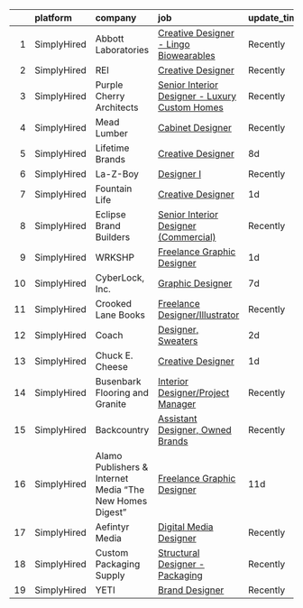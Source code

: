 

|    | platform    | company                                                  | job                                                                                                                                                          | update_time   | location                |
|---:|:------------|:---------------------------------------------------------|:-------------------------------------------------------------------------------------------------------------------------------------------------------------|:--------------|:------------------------|
|  1 | SimplyHired | Abbott Laboratories                                      | [Creative Designer - Lingo Biowearables](https://www.simplyhired.com/job/hYlYE9nCEdqPA7gegnvIiO2tQz03hFgzeK6pG_5jFy1lez2mkvqrbA?q=creative+designer)         | Recently      | Alameda, CA             |
|  2 | SimplyHired | REI                                                      | [Creative Designer](https://www.simplyhired.com/job/E0RnM6R1szEufbIS94qK1yYeBw83bfhAjjTGmcCbVaB3CFgexcG1Kg?q=creative+designer)                              | Recently      | Seattle, WA             |
|  3 | SimplyHired | Purple Cherry Architects                                 | [Senior Interior Designer - Luxury Custom Homes](https://www.simplyhired.com/job/DKtXosXZCIU2Q1IIo86h5VbTwhG8k5EBXMBMePtzKPOxzitcKQXwxA?q=creative+designer) | Recently      | Charlottesville, VA     |
|  4 | SimplyHired | Mead Lumber                                              | [Cabinet Designer](https://www.simplyhired.com/job/JOweUw_l3pDPsqtIg-3gorBXWYvW_IStT4VkQXlyHLdhruJ2QjvyDg?q=creative+designer)                               | Recently      | Kearney, NE             |
|  5 | SimplyHired | Lifetime Brands                                          | [Creative Designer](https://www.simplyhired.com/job/aaVzeWWx5xJFGihYoxiKwIsPcuBheydVmHIv2sRbqtxxMqAZuRfh5Q?q=creative+designer)                              | 8d            | Seattle, WA             |
|  6 | SimplyHired | La-Z-Boy                                                 | [Designer I](https://www.simplyhired.com/job/C9xxRPr73oyFF2Qznu8m2rh9ECPgKNm8NIacRK6NItDhJosSYDnhjg?q=creative+designer)                                     | Recently      | Lancaster, PA           |
|  7 | SimplyHired | Fountain Life                                            | [Creative Designer](https://www.simplyhired.com/job/bCdQeUSIDnIvRWy8ZOdXxGUjZF9nmLZm-ZfITEWmJhXpaQJ7KLvIRQ?q=creative+designer)                              | 1d            | Orlando, FL +1 location |
|  8 | SimplyHired | Eclipse Brand Builders                                   | [Senior Interior Designer (Commercial)](https://www.simplyhired.com/job/O31U44uTvCk6Md1bmIgfETA3an8SYJZ4OGX3bWRyC4ZDMFwFD5AwCg?q=creative+designer)          | Recently      | Suwanee, GA             |
|  9 | SimplyHired | WRKSHP                                                   | [Freelance Graphic Designer](https://www.simplyhired.com/job/gYzETI5BVXjEwgdCzjuMzPMJa5it12yYBn0KL3KsxHzJMrAFllAzwg?q=creative+designer)                     | 1d            | Remote                  |
| 10 | SimplyHired | CyberLock, Inc.                                          | [Graphic Designer](https://www.simplyhired.com/job/r8gYUjiGO3nJghNwzDGuT0q6wrxHZLQmOqi7urzIP4Yubq4PAT0McQ?q=creative+designer)                               | 7d            | Corvallis, OR           |
| 11 | SimplyHired | Crooked Lane Books                                       | [Freelance Designer/Illustrator](https://www.simplyhired.com/job/UhExaaYu1t4V71-D418Rl8bP7ITf3P-8-IaObyNXzN5HjI7MoCcq4w?q=creative+designer)                 | Recently      | Remote                  |
| 12 | SimplyHired | Coach                                                    | [Designer, Sweaters](https://www.simplyhired.com/job/7ws_KPavPkakXTqa2s4YO-G7de4cfVjcOmCEkA2B2ZVTK4LZTjqHBQ?q=creative+designer)                             | 2d            | New York, NY            |
| 13 | SimplyHired | Chuck E. Cheese                                          | [Creative Designer](https://www.simplyhired.com/job/aEQdgN6jam63zGMo06R7gmCvOvukZfnXjuiKnbUMakhfpSV-XB2d7g?q=creative+designer)                              | 1d            | Irving, TX +1 location  |
| 14 | SimplyHired | Busenbark Flooring and Granite                           | [Interior Designer/Project Manager](https://www.simplyhired.com/job/pyT6zMKi-M1IXvLrgX7cP4Mwx-GZQC1DuhxnA575rDykUW9it-bfpw?q=creative+designer)              | Recently      | Columbia, MO            |
| 15 | SimplyHired | Backcountry                                              | [Assistant Designer, Owned Brands](https://www.simplyhired.com/job/m9O3aXY5M93KUX0GzU8x_a6-Icu_FNw7Ldiitp_77lMiKRt2Czob5A?q=creative+designer)               | Recently      | Park City, UT           |
| 16 | SimplyHired | Alamo Publishers & Internet Media “The New Homes Digest” | [Freelance Graphic Designer](https://www.simplyhired.com/job/8zlV95MKag0MwDJdH2UZKkuljHiPW97jPtWbn8CCT0RLIzJRL4uXzQ?q=creative+designer)                     | 11d           | San Antonio, TX         |
| 17 | SimplyHired | Aefintyr Media                                           | [Digital Media Designer](https://www.simplyhired.com/job/Ll4Dk-tuHzDO6sqKeVzdyzKDgXgVn5EPAswlARllRoq4LlTuPELgiA?q=creative+designer)                         | Recently      | Corpus Christi, TX      |
| 18 | SimplyHired | Custom Packaging Supply                                  | [Structural Designer - Packaging](https://www.simplyhired.com/job/4xYrz2qnY8mK3Q1CHQxe0HqMK8JJYvBJVCTU-DM4Gaf2Hx4IbA-qMA?q=creative+designer)                | Recently      | Camarillo, CA           |
| 19 | SimplyHired | YETI                                                     | [Brand Designer](https://www.simplyhired.com/job/CiMuVz6836Lk8Fn1pgoBIRjIDQVesOiiDiloBumdqrlwNc17tPVYKg?q=creative+designer)                                 | Recently      | Austin, TX              |